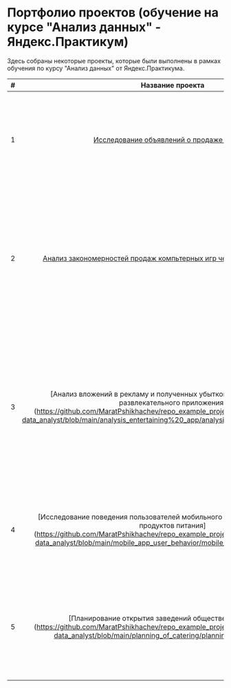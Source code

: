 # Портфолио проектов (обучение на курсе "Анализ данных" - Яндекс.Практикум)

Здесь собраны некоторые проекты, которые были выполнены в рамках обучения по курсу "Анализ данных" от Яндекс.Практикума.

| # | Название проекта | Описание | стек |
|:-------------:|:--------------------:|:----------------------:|:----------------------:|
| 1 | [Исследование объявлений о продаже квартир](https://github.com/MaratPshikhachev/repo_example_projects_of_Yandex.Practicum-data_analyst/blob/main/analysis_estate/analysis_estate_SPb.ipynb) |На основе данных сервиса Яндекс.Недвижимость определение рыночной стоимости объектов недвижимости разного типа, определение типичных параметров квартир | `python`, `pandas`, `matplotlyb`|
| 2 | [Анализ закономерностей продаж компьтерных игр через интернет-магазин](https://github.com/MaratPshikhachev/repo_example_projects_of_Yandex.Practicum-data_analyst/blob/main/analysis_games/analysis_games.ipynb) | Определены параметры, определяющие успешность игры в разных регионах мира. Определены популярные платформы. Определён актуальный период для анализа. Подготовлен отчет для магазина компьютерных игр для планирования рекламных кампаний| `pandas`, `matplotlyb`, `numpy`, `scipy`|
| 3 | [Анализ вложений в рекламу и полученных убытков на примере работы развлекательного приложения] (https://github.com/MaratPshikhachev/repo_example_projects_of_Yandex.Practicum-data_analyst/blob/main/analysis_entertaining%20_app/analysis_entertaining%20_app.ipynb) | Проведен анализ данных от развлекательного приложения Procrastinate Pro+. Рассчитаны различные метрики, использован когортный анализ: LTV, CAC, ROI , Retention rate, конверсия. По полученным данным сделаны выводы об окупаемости рекламы и о возможных причинах плохой окупаемости. | `python`, `pandas`, `matplotlyb`|
| 4 | [Исследование поведения пользователей мобильного приложения по продаже продуктов питания] (https://github.com/MaratPshikhachev/repo_example_projects_of_Yandex.Practicum-data_analyst/blob/main/mobile_app_user_behavior/mobile_app_user_behavior.ipynb) | Построена воронка продаж, исследован путь пользователей до покупки. Проанализированы результаты A/B-теста введения новых шрифтов в приложении и сделаны выводы. | `python`, `pandas`, `numpy`, `matplotlyb`, `scipy`, `plotly`, `A/B-тест`|
| 5 | [Планирование открытия заведений общественного питания] (https://github.com/MaratPshikhachev/repo_example_projects_of_Yandex.Practicum-data_analyst/blob/main/planning_of_catering/planning_of_catering.ipynb) | Выявлены особенности (ключевые форматы, расположение, режим работы) заведений общепита Москвы для дальнейшего планирования подходящего расположения и подходящего формата заведения. | `python`, `pandas`, `numpy`, `seaborn`, `plotly`, `folium` |
